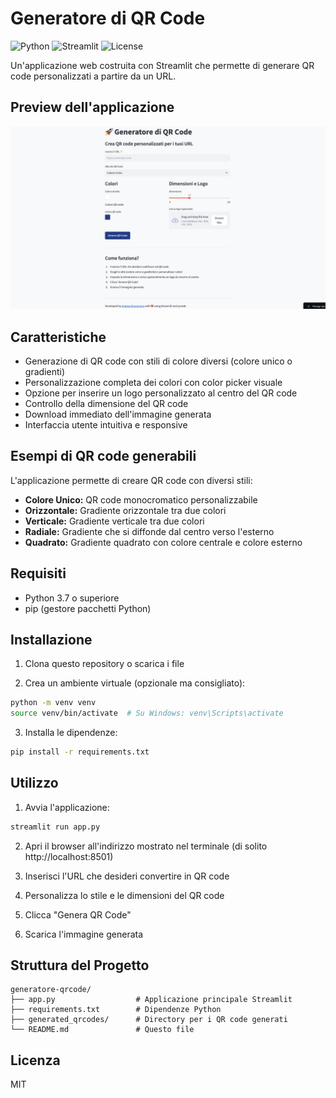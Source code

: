 # Generatore di QR Code

![Python](https://img.shields.io/badge/Python-3.8%2B-blue)
![Streamlit](https://img.shields.io/badge/Streamlit-1.28.0%2B-red)
![License](https://img.shields.io/badge/License-MIT-green)

Un'applicazione web costruita con Streamlit che permette di generare QR code personalizzati a partire da un URL.

## Preview dell'applicazione

![Preview del Generatore QR Code](preview.png)

## Caratteristiche

- Generazione di QR code con stili di colore diversi (colore unico o gradienti)
- Personalizzazione completa dei colori con color picker visuale
- Opzione per inserire un logo personalizzato al centro del QR code
- Controllo della dimensione del QR code
- Download immediato dell'immagine generata
- Interfaccia utente intuitiva e responsive

## Esempi di QR code generabili

L'applicazione permette di creare QR code con diversi stili:

- **Colore Unico:** QR code monocromatico personalizzabile
- **Orizzontale:** Gradiente orizzontale tra due colori
- **Verticale:** Gradiente verticale tra due colori
- **Radiale:** Gradiente che si diffonde dal centro verso l'esterno
- **Quadrato:** Gradiente quadrato con colore centrale e colore esterno

## Requisiti

- Python 3.7 o superiore
- pip (gestore pacchetti Python)

## Installazione

1. Clona questo repository o scarica i file

2. Crea un ambiente virtuale (opzionale ma consigliato):

```bash
python -m venv venv
source venv/bin/activate  # Su Windows: venv\Scripts\activate
```

3. Installa le dipendenze:

```bash
pip install -r requirements.txt
```

## Utilizzo

1. Avvia l'applicazione:

```bash
streamlit run app.py
```

2. Apri il browser all'indirizzo mostrato nel terminale (di solito http://localhost:8501)

3. Inserisci l'URL che desideri convertire in QR code

4. Personalizza lo stile e le dimensioni del QR code

5. Clicca "Genera QR Code"

6. Scarica l'immagine generata

## Struttura del Progetto

```
generatore-qrcode/
├── app.py                  # Applicazione principale Streamlit
├── requirements.txt        # Dipendenze Python
├── generated_qrcodes/      # Directory per i QR code generati
└── README.md               # Questo file
```

## Licenza

MIT
